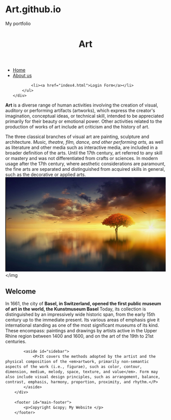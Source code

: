 # Art.github.io
My portfolio
<!DOCTYPE html>
<html>
<head>
	<title>My Website</title>
	<link rel="stylesheet" type="text/css" href="css.css">

</head>
<body>
	<header id="main-headers">
   <div class="container">
   	<h1>Art </h1>
   </div>
</header>
 
 <nav id ="navbar">
 	<div class="container">
 		<ul>
 			<li><a href="#">Home</a></li>
 			<li><a href="incex2.html">About us</a></li>
 			
 			<li><a href="index4.html">Login Form</a></li>
 		</ul>
 	</div>
 </nav>
 
   <section id="showcase">
 	  <div class="container"
         <h1><strong>Art </strong>  is a diverse range of human activities involving the creation of visual, auditory or performing artifacts (artworks), which express the creator's imagination, conceptual ideas, or technical skill, intended to be appreciated primarily for their beauty or emotional power. Other activities related to the production of works of art include art criticism and the history of art.

The three classical branches of visual art are painting, sculpture and architecture. <em>Music, theatre, film, dance, and other performing arts,</em> as well as literature and other media such as interactive media, are included in a broader definition of the arts. Until the 17th century, art referred to any skill or mastery and was not differentiated from crafts or sciences. In modern usage after the 17th century, where aesthetic considerations are paramount, the fine arts are separated and distinguished from acquired skills in general, such as the decorative or applied arts.</h1>
           <img src="image.jpg"></img
        </div>
     </section>

<div class="continer">
     <section id="main">
     	<h1>Welcome</h1>
           <p>In 1661, the city of <strong>Basel, in Switzerland, opened the first public museum of art in the world, the Kunstmuseum Basel </strong>Today, its collection is distinguished by an impressively wide historic span, from the early 15th century up to the immediate present. Its various areas of emphasis give it international standing as one of the most significant museums of its kind. These encompass: paintings and drawings by artists active in the Upper Rhine region between 1400 and 1600, and on the art of the 19th to 21st centuries.</p>
            </section>

            <aside id="sidebar">
            	<P>It covers the methods adopted by the artist and the physical composition of the <em>artwork, primarily non-semantic aspects of the work (i.e., figurae), such as color, contour, dimension, medium, melody, space, texture, and value</em>. Form may also include visual design principles, such as arrangement, balance, contrast, emphasis, harmony, proportion, proximity, and rhythm.</P>
            </aside>
        </div>

        <footer id="main-footer">
        	<p>Copyright &copy; My Website </p>
        </footer>

 </body>


</html>
